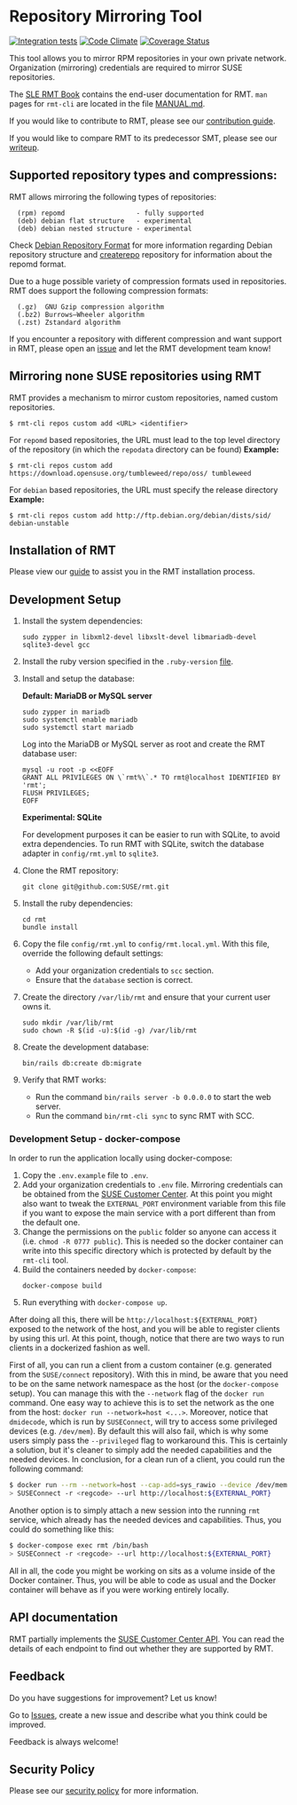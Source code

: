# Repository Mirroring Tool
[![Integration tests](https://github.com/SUSE/rmt/actions/workflows/integrations.yml/badge.svg?branch=master)](https://github.com/SUSE/rmt/actions/workflows/integrations.yml)
[![Code Climate](https://codeclimate.com/github/SUSE/rmt.png)](https://codeclimate.com/github/SUSE/rmt)
[![Coverage Status](https://coveralls.io/repos/SUSE/rmt/badge.svg?branch=master&service=github)](https://coveralls.io/github/SUSE/rmt?branch=master)

This tool allows you to mirror RPM repositories in your own private network.
Organization (mirroring) credentials are required to mirror SUSE repositories.

The [SLE RMT Book](https://documentation.suse.com/sles/15-SP5/html/SLES-all/book-rmt.html) contains
the end-user documentation for RMT. `man` pages for `rmt-cli` are located in the file [MANUAL.md](MANUAL.md).

If you would like to contribute to RMT, please see our [contribution guide](docs/CONTRIBUTING.md).

If you would like to compare RMT to its predecessor SMT, please see our [writeup](docs/smt_and_rmt.md).

## Supported repository types and compressions:

RMT allows mirroring the following types of repositories:

```
  (rpm) repomd                  - fully supported
  (deb) debian flat structure   - experimental
  (deb) debian nested structure - experimental
```

Check [Debian Repository Format](https://wiki.debian.org/DebianRepository/Format) for more information
regarding Debian repository structure and [createrepo](http://createrepo.baseurl.org/) repository
for information about the repomd format.

Due to a huge possible variety of compression formats used in repositories. RMT does support the
following compression formats:

```
  (.gz)  GNU Gzip compression algorithm
  (.bz2) Burrows–Wheeler algorithm
  (.zst) Zstandard algorithm
```

If you encounter a repository with different compression and want support in RMT, please open
an [issue](https://github.com/SUSE/rmt/issues) and let the RMT development team know!

## Mirroring none SUSE repositories using RMT

RMT provides a mechanism to mirror custom repositories, named custom repositories.

```
$ rmt-cli repos custom add <URL> <identifier>

```

For `repomd` based repositories, the URL must lead to the top level directory of the repository (in which the `repodata` directory can be found)
**Example:**

```
$ rmt-cli repos custom add https://download.opensuse.org/tumbleweed/repo/oss/ tumbleweed
```

For `debian` based repositories, the URL must specify the release directory
**Example:**

```
$ rmt-cli repos custom add http://ftp.debian.org/debian/dists/sid/ debian-unstable
```

## Installation of RMT

Please view our [guide](docs/installation.md) to assist you in the RMT installation process.

## Development Setup

1. Install the system dependencies:
    ```
    sudo zypper in libxml2-devel libxslt-devel libmariadb-devel sqlite3-devel gcc
    ```
2. Install the ruby version specified in the `.ruby-version` [file](.ruby-version).
3. Install and setup the database:

   **Default: MariaDB or MySQL server**
    ```
    sudo zypper in mariadb
    sudo systemctl enable mariadb
    sudo systemctl start mariadb
    ```
    Log into the MariaDB or MySQL server as root and create the RMT database user:
    ```
    mysql -u root -p <<EOFF
    GRANT ALL PRIVILEGES ON \`rmt%\`.* TO rmt@localhost IDENTIFIED BY 'rmt';
    FLUSH PRIVILEGES;
    EOFF
    ```

    **Experimental: SQLite**

    For development purposes it can be easier to run with SQLite, to avoid extra dependencies.
    To run RMT with SQLite, switch the database adapter in `config/rmt.yml` to `sqlite3`.

5. Clone the RMT repository:
    ```
    git clone git@github.com:SUSE/rmt.git
    ```
6. Install the ruby dependencies:
    ```
    cd rmt
    bundle install
    ```
7. Copy the file `config/rmt.yml` to `config/rmt.local.yml`. With this file, override the following default settings:
    * Add your organization credentials to `scc` section.
    * Ensure that the `database` section is correct.
8. Create the directory `/var/lib/rmt` and ensure that your current user owns it.
    ```
    sudo mkdir /var/lib/rmt
    sudo chown -R $(id -u):$(id -g) /var/lib/rmt
    ```
9. Create the development database:
    ```
    bin/rails db:create db:migrate
    ```
10. Verify that RMT works:
    * Run the command `bin/rails server -b 0.0.0.0` to start the web server.
    * Run the command `bin/rmt-cli sync` to sync RMT with SCC.

### Development Setup - docker-compose

In order to run the application locally using docker-compose:

1. Copy the `.env.example` file to `.env`.
2. Add your organization credentials to `.env` file. Mirroring credentials can
   be obtained from the [SUSE Customer
   Center](https://scc.suse.com/organization). At this point you might also want
   to tweak the `EXTERNAL_PORT` environment variable from this file if you want
   to expose the main service with a port different than from the default one.
3. Change the permissions on the `public` folder so anyone can access it (i.e.
   `chmod -R 0777 public`). This is needed so the docker container can write
   into this specific directory which is protected by default by the `rmt-cli`
   tool.
4. Build the containers needed by `docker-compose`:
    ```
    docker-compose build
    ```
5. Run everything with `docker-compose up`.

After doing all this, there will be `http://localhost:${EXTERNAL_PORT}` exposed
to the network of the host, and you will be able to register clients by using
this url. At this point, though, notice that there are two ways to run clients
in a dockerized fashion as well.

First of all, you can run a client from a custom container (e.g. generated from
the `SUSE/connect` repository). With this in mind, be aware that you need to be
on the same network namespace as the host (or the `docker-compose` setup). You
can manage this with the `--network` flag of the `docker run` command. One easy
way to achieve this is to set the network as the one from the host: `docker run
--network=host <...>`. Moreover, notice that `dmidecode`, which is run by
`SUSEConnect`, will try to access some privileged devices (e.g. `/dev/mem`). By
default this will also fail, which is why some users simply pass the
`--privileged` flag to workaround this. This is certainly a solution, but it's
cleaner to simply add the needed capabilities and the needed devices. In
conclusion, for a clean run of a client, you could run the following command:

``` sh
$ docker run --rm --network=host --cap-add=sys_rawio --device /dev/mem:/dev/mem -ti <your-docker-image> /bin/bash
> SUSEConnect -r <regcode> --url http://localhost:${EXTERNAL_PORT}
```

Another option is to simply attach a new session into the running `rmt` service,
which already has the needed devices and capabilities. Thus, you could do
something like this:

``` sh
$ docker-compose exec rmt /bin/bash
> SUSEConnect -r <regcode> --url http://localhost:${EXTERNAL_PORT}
```

All in all, the code you might be working on sits as a volume inside of the
Docker container. Thus, you will be able to code as usual and the Docker
container will behave as if you were working entirely locally.

## API documentation

RMT partially implements the [SUSE Customer Center API](https://scc.suse.com/connect/v4/documentation). You can read the details of each endpoint to find out whether they are supported by RMT.

## Feedback

Do you have suggestions for improvement? Let us know!

Go to [Issues](https://github.com/SUSE/rmt/issues/new), create a new issue and describe what you think could be improved.

Feedback is always welcome!

## Security Policy

Please see our [security policy](docs/SECURITY.md) for more information.
